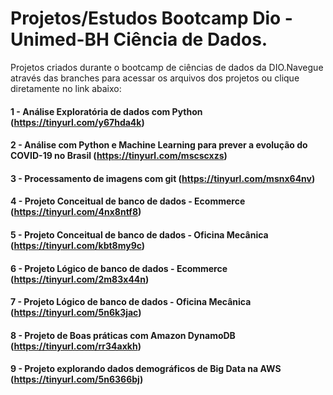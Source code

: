 # Projetos/Estudos Bootcamp Dio - Unimed-BH Ciência de Dados.

Projetos criados durante o bootcamp de ciências de dados da DIO.Navegue através das branches para acessar os arquivos dos projetos ou clique diretamente no link abaixo:

#### 1 - Análise Exploratória de dados com Python (https://tinyurl.com/y67hda4k)

#### 2 - Análise com Python e Machine Learning para prever a evolução do COVID-19 no Brasil (https://tinyurl.com/mscscxzs)

#### 3 - Processamento de imagens com git (https://tinyurl.com/msnx64nv)
#### 4 - Projeto Conceitual de banco de dados - Ecommerce (https://tinyurl.com/4nx8ntf8)
#### 5 - Projeto Conceitual de banco de dados - Oficina Mecânica (https://tinyurl.com/kbt8my9c)
#### 6 - Projeto Lógico de banco de dados - Ecommerce (https://tinyurl.com/2m83x44n)
#### 7 - Projeto Lógico de banco de dados - Oficina Mecânica (https://tinyurl.com/5n6k3jac)
#### 8 - Projeto de Boas práticas com Amazon DynamoDB (https://tinyurl.com/rr34axkh)
#### 9 - Projeto explorando dados demográficos de Big Data na AWS (https://tinyurl.com/5n6366bj)
